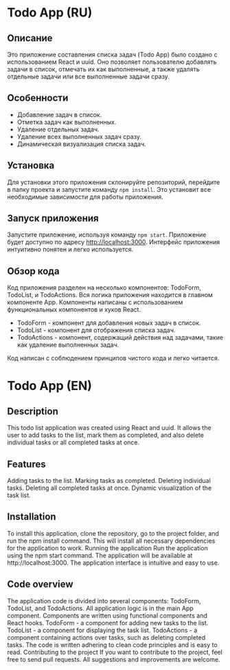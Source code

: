 # Todo App (RU)

## Описание

Это приложение составления списка задач (Todo App) было создано с использованием React и uuid. Оно позволяет пользователю добавлять задачи в список, отмечать их как выполненные, а также удалять отдельные задачи или все выполненные задачи сразу.

## Особенности

- Добавление задач в список.
- Отметка задач как выполненных.
- Удаление отдельных задач.
- Удаление всех выполненных задач сразу.
- Динамическая визуализация списка задач.

## Установка

Для установки этого приложения склонируйте репозиторий, перейдите в папку проекта и запустите команду `npm install`. Это установит все необходимые зависимости для работы приложения.

## Запуск приложения

Запустите приложение, используя команду `npm start`. Приложение будет доступно по адресу [http://localhost:3000](http://localhost:3000/). Интерфейс приложения интуитивно понятен и легко используется.

## Обзор кода

Код приложения разделен на несколько компонентов: TodoForm, TodoList, и TodoActions. Вся логика приложения находится в главном компоненте App. Компоненты написаны с использованием функциональных компонентов и хуков React.

- TodoForm - компонент для добавления новых задач в список.
- TodoList - компонент для отображения списка задач.
- TodoActions - компонент, содержащий действия над задачами, такие как удаление выполненных задач.

Код написан с соблюдением принципов чистого кода и легко читается.

# Todo App (EN)

## Description

This todo list application was created using React and uuid. It allows the user to add tasks to the list, mark them as completed, and also delete individual tasks or all completed tasks at once.

## Features

Adding tasks to the list.
Marking tasks as completed.
Deleting individual tasks.
Deleting all completed tasks at once.
Dynamic visualization of the task list.

## Installation

To install this application, clone the repository, go to the project folder, and run the npm install command. This will install all necessary dependencies for the application to work.
Running the application
Run the application using the npm start command. The application will be available at http://localhost:3000. The application interface is intuitive and easy to use.

## Code overview

The application code is divided into several components: TodoForm, TodoList, and TodoActions. All application logic is in the main App component. Components are written using functional components and React hooks.
TodoForm - a component for adding new tasks to the list.
TodoList - a component for displaying the task list.
TodoActions - a component containing actions over tasks, such as deleting completed tasks.
The code is written adhering to clean code principles and is easy to read.
Contributing to the project
If you want to contribute to the project, feel free to send pull requests. All suggestions and improvements are welcome.
